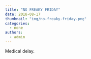 ```yaml
---
title: "NO FREAKY FRIDAY"
date: 2018-08-17
thumbnail: "img/no-freaky-friday.png"
categories: 
  - none
authors: 
  - admin
---
```


Medical delay.
